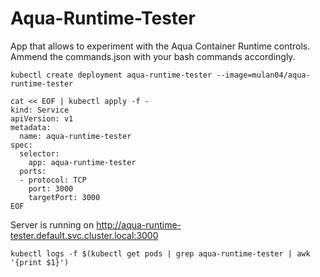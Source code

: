 # Aqua-Runtime-Tester
App that allows to experiment with the Aqua Container Runtime controls.<br>
Ammend the commands.json with your bash commands accordingly.


```[bash]
kubectl create deployment aqua-runtime-tester --image=mulan04/aqua-runtime-tester
```


```[bash]
cat << EOF | kubectl apply -f -
kind: Service
apiVersion: v1
metadata:
  name: aqua-runtime-tester
spec:
  selector:
    app: aqua-runtime-tester
  ports:
  - protocol: TCP
    port: 3000
    targetPort: 3000
EOF
```


Server is running on http://aqua-runtime-tester.default.svc.cluster.local:3000


```[bash]
kubectl logs -f $(kubectl get pods | grep aqua-runtime-tester | awk '{print $1}') 
```
